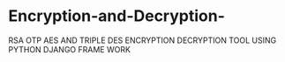 # Encryption-and-Decryption-
RSA OTP AES AND TRIPLE DES ENCRYPTION DECRYPTION TOOL USING PYTHON DJANGO FRAME WORK 
